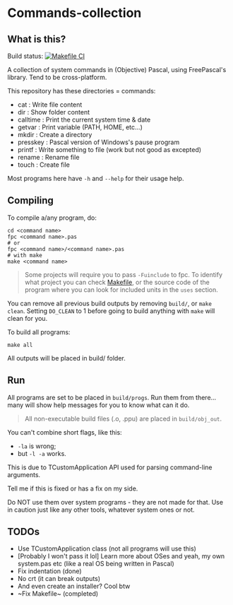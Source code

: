 # Commands-collection

## What is this?

Build status: [![Makefile CI](https://github.com/lebao3105/Commands-collection/actions/workflows/makefile.yml/badge.svg)](https://github.com/lebao3105/Commands-collection/actions/workflows/makefile.yml)

A collection of system commands in (Objective) Pascal, using FreePascal's library. Tend to be cross-platform.

This repository has these directories = commands:
* cat                 : Write file content
* dir                 : Show folder content
* calltime            : Print the current system time & date
* getvar              : Print variable (PATH, HOME, etc...)
* mkdir               : Create a directory
* presskey            : Pascal version of Windows's pause program
* printf              : Write something to file (work but not good as excepted)
* rename              : Rename file
* touch               : Create file

Most programs here have `-h` and `--help` for their usage help.

## Compiling

To compile a/any program, do:

```
cd <command name>
fpc <command name>.pas
# or
fpc <command name>/<command name>.pas
# with make
make <command name>
```

> Some projects will require you to pass ```-Fuinclude``` to fpc.
> To identify what project you can check [Makefile](Makefile), or the source code of the program where you can look for included units in the `uses` section.

You can remove all previous build outputs by removing `build/`, or `make clean`. Setting `DO_CLEAN` to 1 before going to build anything with `make` will clean for you.

To build all programs:
```
make all
```

All outputs will be placed in build/ folder.

## Run

All programs are set to be placed in `build/progs`. Run them from there... many will show help messages for you to know what can it do.

> All non-executable build files (.o, .ppu) are placed in `build/obj_out`.

You can't combine short flags, like this:

* `-la` is wrong;
* but `-l -a` works.

This is due to TCustomApplication API used for parsing command-line arguments.

Tell me if this is fixed or has a fix on my side.

Do NOT use them over system programs - they are not made for that. Use in caution just like any other tools, whatever system ones or not.

## TODOs

* Use TCustomApplication class (not all programs will use this)
* [Probably I won't pass it lol] Learn more about OSes and yeah, my own system.pas etc (like a real OS being written in Pascal)
* Fix indentation (done)
* No crt (it can break outputs)
* And even create an installer? Cool btw
* ~Fix Makefile~ (completed)
